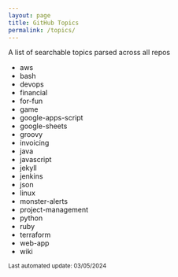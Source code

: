 ```yaml
---
layout: page
title: GitHub Topics
permalink: /topics/
---
```


A list of searchable topics parsed across all repos

* aws
* bash
* devops
* financial
* for-fun
* game
* google-apps-script
* google-sheets
* groovy
* invoicing
* java
* javascript
* jekyll
* jenkins
* json
* linux
* monster-alerts
* project-management
* python
* ruby
* terraform
* web-app
* wiki

<sub>Last automated update: 03/05/2024<sub>
